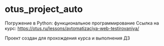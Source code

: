# otus_project_auto

Погружение в Python: функциональное программирование
Ссылка на курс: https://otus.ru/lessons/avtomatizaciya-web-testirovaniya/

Проект создан для прохождения курса и выполнения ДЗ